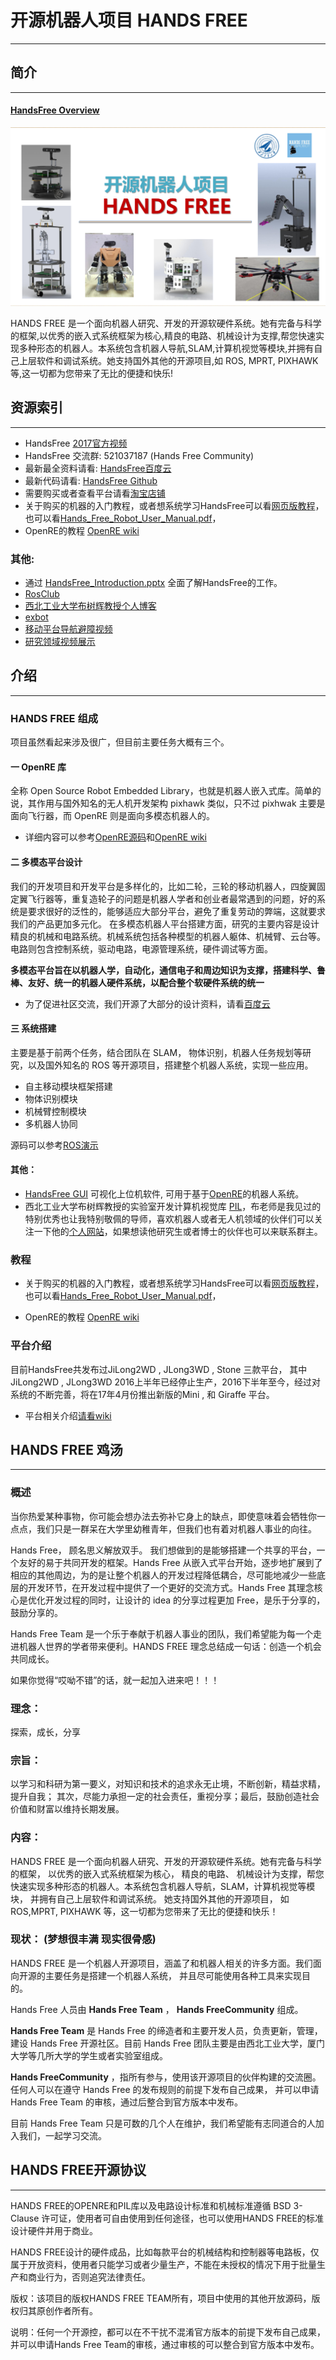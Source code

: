 # 开源机器人项目 HANDS FREE
---

## 简介
---
#### [HandsFree Overview](https://github.com/HANDS-FREE/HANDS-FREE.github.io/wiki/1.-%E6%A6%82%E8%BF%B0)

![Hands Free 开源机器人项目](/images/HandsFree/HandsFree_Project.png)

HANDS FREE 是一个面向机器人研究、开发的开源软硬件系统。她有完备与科学的框架,以优秀的嵌入式系统框架为核心,精良的电路、机械设计为支撑,帮您快速实现多种形态的机器人。本系统包含机器人导航,SLAM,计算机视觉等模块,并拥有自己上层软件和调试系统。她支持国外其他的开源项目,如 ROS, MPRT, PIXHAWK 等,这一切都为您带来了无比的便捷和快乐!


## 资源索引
---
* HandsFree [2017官方视频](https://v.qq.com/iframe/player.html?vid=w0389v55en2&tiny=0&auto=0)
* HandsFree 交流群: 521037187 (Hands Free Community)     
* 最新最全资料请看: [HandsFree百度云](https://pan.baidu.com/s/1nuSvs7Z#list)   
* 最新代码请看: [HandsFree Github](https://github.com/HANDS-FREE)   
* 需要购买或者查看平台请看[淘宝店铺](https://shop145029875.taobao.com/?spm=a1z10.3-c.0.0.zpwB3d)
* 关于购买的机器的入门教程，或者想系统学习HandsFree可以看[网页版教程](https://github.com/HANDS-FREE/HANDS-FREE.github.io/wiki)，也可以看[Hands_Free_Robot_User_Manual.pdf](https://pan.baidu.com/s/1nuSvs7Z#list/path=%2FHANDSFREE%2FHands_Free_Release%2F0_Documentation%2Fdocumentation&parentPath=%2FHANDSFREE)，
* OpenRE的教程 [OpenRE wiki](https://github.com/HANDS-FREE/OpenRE/wiki)
  
### 其他:  
- 通过 [HandsFree_Introduction.pptx](https://github.com/HANDS-FREE/HANDS-FREE.github.io/wiki/1.-%E6%A6%82%E8%BF%B0)  全面了解HandsFree的工作。
- [RosClub](http://www.rosclub.cn/post-14.html)   
- [西北工业大学布树辉教授个人博客](http://www.adv-ci.com/blog/source/hands-free/)    
- [exbot](http://wiki.exbot.net/HandsFree)
- [移动平台导航避障视频](http://v.youku.com/v_show/id_XMTUyODk4NTUzNg==.htm)    
- [研究领域视频展示](http://v.youku.com/v_show/id_XMTU0NzgwNzc3Mg==.html?from=y1.7-1.2) 

## 介绍
---
### HANDS FREE 组成
项目虽然看起来涉及很广，但目前主要任务大概有三个。      
#### 一 OpenRE 库
全称 Open Source Robot Embedded Library，也就是机器人嵌入式库。简单的说，其作用与国外知名的无人机开发架构 pixhawk 类似，只不过 pixhwak 主要是面向飞行器，而 OpenRE 则是面向多模态机器人的。
 - 详细内容可以参考[OpenRE源码](https://github.com/HANDS-FREE/OpenRE)和[OpenRE wiki](https://github.com/HANDS-FREE/OpenRE/wiki)           
       
#### 二 多模态平台设计
我们的开发项目和开发平台是多样化的，比如二轮，三轮的移动机器人，四旋翼固定翼飞行器等，重复造轮子的问题是机器人学者和创业者最常遇到的问题，好的系统是要求很好的泛性的，能够适应大部分平台，避免了重复劳动的弊端，这就要求我们的产品更加多元化。	在多模态机器人平台搭建方面，研究的主要内容是设计精良的机械和电路系统。机械系统包括各种模型的机器人躯体、机械臂、云台等。电路则包含控制系统，驱动电路，电源管理系统，硬件调试等方面。

**多模态平台旨在以机器人学，自动化，通信电子和周边知识为支撑，搭建科学、鲁棒、友好、统一的机器人硬件系统，以配合整个软硬件系统的统一**
- 为了促进社区交流，我们开源了大部分的设计资料，请看[百度云](https://pan.baidu.com/s/1nuSvs7Z#list/path=%2FHANDSFREE%2FHands_Free_Release%2F2_Hardware&parentPath=%2FHANDSFREE)
         
#### 三 系统搭建
主要是基于前两个任务，结合团队在 SLAM， 物体识别，机器人任务规划等研究，以及国外知名的 ROS 等开源项目，搭建整个机器人系统，实现一些应用。
- 自主移动模块框架搭建
- 物体识别模块
- 机械臂控制模块
- 多机器人协同

源码可以参考[ROS演示](https://github.com/HANDS-FREE/ROS_DEMO)     


#### 其他：     
* [HandsFree GUI](https://github.com/HANDS-FREE/handsfree_gui) 可视化上位机软件, 可用于基于[OpenRE](https://github.com/HANDS-FREE/OpenRE)的机器人系统。
* 西北工业大学布树辉教授的实验室开发计算机视觉库 [PIL](https://github.com/HANDS-FREE/PIL )，布老师是我见过的特别优秀也让我特别敬佩的导师，喜欢机器人或者无人机领域的伙伴们可以关注一下他的[个人网站](http://www.adv-ci.com/blog/)，如果想读他研究生或者博士的伙伴也可以来联系群主。           

### 教程         
- 关于购买的机器的入门教程，或者想系统学习HandsFree可以看[网页版教程](https://github.com/HANDS-FREE/HANDS-FREE.github.io/wiki)，也可以看[Hands_Free_Robot_User_Manual.pdf](https://pan.baidu.com/s/1nuSvs7Z#list/path=%2FHANDSFREE%2FHands_Free_Release%2F0_Documentation%2Fdocumentation&parentPath=%2FHANDSFREE)，

- OpenRE的教程 [OpenRE wiki](https://github.com/HANDS-FREE/OpenRE/wiki)

### 平台介绍
目前HandsFree共发布过JiLong2WD , JLong3WD ,  Stone 三款平台， 其中JiLong2WD , JLong3WD 2016上半年已经停止生产，2016下半年至今，经过对系统的不断完善，将在17年4月份推出新版的Mini , 和 Giraffe 平台。
* 平台相关介绍[请看wiki](https://github.com/HANDS-FREE/HANDS-FREE.github.io/wiki/3.1-%E5%B9%B3%E5%8F%B0%E4%BB%8B%E7%BB%8D)

## HANDS FREE 鸡汤
---

### 概述
当你热爱某种事物，你可能会想办法去弥补它身上的缺点，即使意味着会牺牲你一点点，我们只是一群呆在大学里幼稚青年，但我们也有着对机器人事业的向往。     

Hands Free， 顾名思义解放双手。 我们想做到的是能够搭建一个共享的平台，一个友好的易于共同开发的框架。Hands Free 从嵌入式平台开始，逐步地扩展到了相应的其他周边，为的是让整个机器人的开发过程降低耦合，尽可能地减少一些底层的开发环节，在开发过程中提供了一个更好的交流方式。Hands Free 其理念核心是优化开发过程的同时，让设计的 idea 的分享过程更加 Free，是乐于分享的，鼓励分享的。        

Hands Free Team 是一个乐于奉献于机器人事业的团队，我们希望能为每一个走进机器人世界的学者带来便利。HANDS FREE 理念总结成一句话：创造一个机会共同成长。  
          
如果你觉得“哎呦不错”的话，就一起加入进来吧！！！                   

### 理念：  
探索，成长，分享

### 宗旨：  
以学习和科研为第一要义，对知识和技术的追求永无止境，不断创新，精益求精，提升自我； 其次，尽能力承担一定的社会责任，重视分享；最后，鼓励创造社会价值和财富以维持长期发展。

### 内容：  
HANDS FREE 是一个面向机器人研究、开发的开源软硬件系统。她有完备与科学的框架， 以优秀的嵌入式系统框架为核心， 精良的电路、 机械设计为支撑，帮您快速实现多种形态的机器人。本系统包含机器人导航，SLAM，计算机视觉等模块， 并拥有自己上层软件和调试系统。 她支持国外其他的开源项目， 如 ROS,MPRT, PIXHAWK 等，这一切都为您带来了无比的便捷和快乐！

###  现状： (梦想很丰满 现实很骨感)
HANDS FREE 是一个机器人开源项目，涵盖了和机器人相关的许多方面。我们面向开源的主要任务是搭建一个机器人系统， 并且尽可能使用各种工具来实现目的。       

Hands Free 人员由 **Hands Free Team** ， **Hands FreeCommunity** 组成。      

**Hands Free Team** 是 Hands Free 的缔造者和主要开发人员，负责更新，管理，建设 Hands Free 开源社区。目前 Hands Free 团队主要是由西北工业大学，厦门大学等几所大学的学生或者实验室组成。         

**Hands FreeCommunity** ，指所有参与，使用该开源项目的伙伴构建的交流圈。任何人可以在遵守 Hands Free 的发布规则的前提下发布自己成果， 并可以申请Hands Free Team 的审核，通过后整合到官方版本中发布。
       
目前 Hands Free Team 只是可数的几个人在维护，我们希望能有志同道合的人加入我们，一起学习交流。      

## HANDS FREE开源协议
---

HANDS FREE的OPENRE和PIL库以及电路设计标准和机械标准遵循 BSD 3-Clause 许可证，使用者可自由使用到任何途径，也可以使用HANDS FREE的标准设计硬件并用于商业。    
                 
HANDS FREE设计的硬件成品，比如每款平台的机械结构和控制器等电路板，仅属于开放资料，使用者只能学习或者少量生产，不能在未授权的情况下用于批量生产和商业行为，否则追究法律责任。              
 
版权：该项目的版权HANDS FREE TEAM所有，项目中使用的其他开放源码，版权归其原创作者所有。         
 
说明：任何一个开源控，都可以在不干扰不混淆官方版本的前提下发布自己成果，并可以申请Hands Free Team的审核，通过审核的可以整合到官方版本中发布。          

